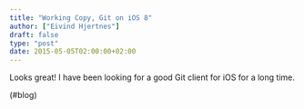 ```yaml
---
title: "Working Copy, Git on iOS 8"
author: ["Eivind Hjertnes"]
draft: false
type: "post"
date: 2015-05-05T02:00:00+02:00
---
```


Looks great! I have been looking for a good Git client for iOS for a
long time.

(#blog)
